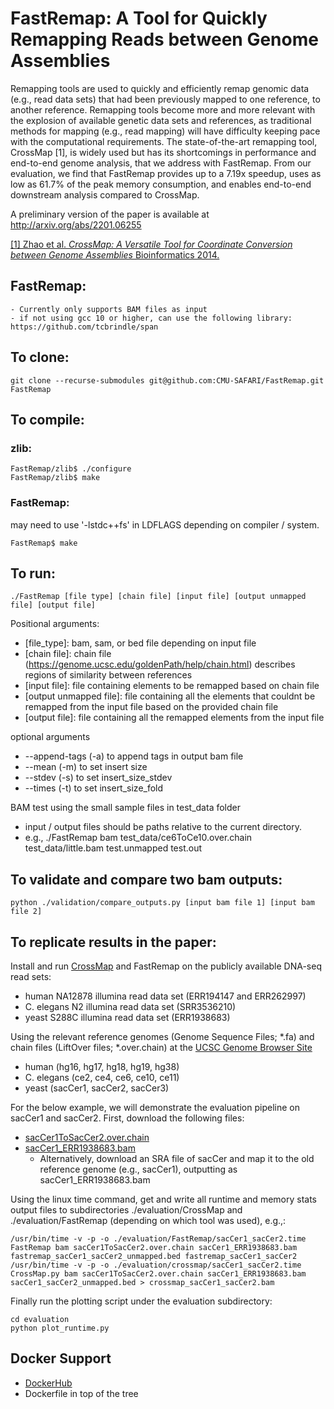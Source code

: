 # FastRemap: A Tool for Quickly Remapping Reads between Genome Assemblies 

Remapping tools are used to quickly and efficiently remap genomic data (e.g.,
read data sets) that had been previously mapped to one reference, to another
reference. Remapping tools become more and more relevant with the explosion of
available genetic data sets and references, as traditional methods for mapping
(e.g., read mapping) will have difficulty keeping pace with the computational
requirements. The state-of-the-art remapping tool, CrossMap \[1\], is widely
used but has its shortcomings in performance and end-to-end genome analysis,
that we address with FastRemap. From our evaluation, we find that FastRemap
provides up to a 7.19x speedup, uses as low as 61.7% of the peak memory
consumption, and enables end-to-end downstream analysis compared to CrossMap. 

A preliminary version of the paper is available at http://arxiv.org/abs/2201.06255

[\[1\] Zhao et al. *CrossMap: A Versatile Tool for Coordinate Conversion between Genome Assemblies* Bioinformatics 2014.](https://academic.oup.com/bioinformatics/article/30/7/1006/234947?login=true) 

## FastRemap:
    - Currently only supports BAM files as input 
    - if not using gcc 10 or higher, can use the following library: https://github.com/tcbrindle/span

## To clone: 
```
git clone --recurse-submodules git@github.com:CMU-SAFARI/FastRemap.git FastRemap 
```

## To compile:
### zlib: 
```
FastRemap/zlib$ ./configure
FastRemap/zlib$ make
```

### FastRemap: 
may need to use '-lstdc++fs' in LDFLAGS depending on compiler / system. 
```
FastRemap$ make 
```

## To run: 
```
./FastRemap [file type] [chain file] [input file] [output unmapped file] [output file]
```

Positional arguments: 
- [file_type]:            bam, sam, or bed file depending on input file
- [chain file]:           chain file (https://genome.ucsc.edu/goldenPath/help/chain.html) describes regions of similarity between references
- [input file]:           file containing elements to be remapped based on chain file
- [output unmapped file]: file containing all the elements that couldnt be remapped from the input file based on the provided chain file
- [output file]:          file containing all the remapped elements from the input file

optional arguments
- --append-tags (-a) to append tags in output bam file 
- --mean (-m) to set insert size 
- --stdev (-s) to set insert_size_stdev
- --times (-t) to set insert_size_fold 

BAM test using the small sample files in test_data folder 
- input / output files should be paths relative to the current directory. 
- e.g., 
	./FastRemap bam test_data/ce6ToCe10.over.chain test_data/little.bam test.unmapped test.out


## To validate and compare two bam outputs: 
```
python ./validation/compare_outputs.py [input bam file 1] [input bam file 2] 
```

## To replicate results in the paper: 

Install and run [CrossMap](https://github.com/liguowang/CrossMap) and FastRemap on 
the publicly available DNA-seq read sets:
- human NA12878 illumina read data set (ERR194147 and ERR262997)
- C. elegans N2 illumina read data set (SRR3536210)
- yeast S288C illumina read data set (ERR1938683) 

Using the relevant reference genomes (Genome Sequence Files; \*.fa) and chain files (LiftOver
files; \*.over.chain) at the [UCSC Genome Browser
Site](https://hgdownload.soe.ucsc.edu/downloads.html) 
- human (hg16, hg17, hg18, hg19, hg38) 
- C. elegans (ce2, ce4, ce6, ce10, ce11) 
- yeast (sacCer1, sacCer2, sacCer3) 

For the below example, we will demonstrate the evaluation pipeline on sacCer1 and sacCer2. 
First, download the following files: 
- [sacCer1ToSacCer2.over.chain](https://hgdownload.soe.ucsc.edu/goldenPath/sacCer1/liftOver/sacCer1ToSacCer2.over.chain.gz) 
- [sacCer1_ERR1938683.bam](https://zenodo.org/record/5945259#.YfyNwRPMI0o) 
	- Alternatively, download an SRA file of sacCer and map it to the old reference genome (e.g., sacCer1), outputting as sacCer1_ERR1938683.bam

Using the linux time command, get and write all runtime and memory stats output
files to subdirectories ./evaluation/CrossMap and ./evaluation/FastRemap
(depending on which tool was used), e.g.,: 
``` 
/usr/bin/time -v -p -o ./evaluation/FastRemap/sacCer1_sacCer2.time FastRemap bam sacCer1ToSacCer2.over.chain sacCer1_ERR1938683.bam fastremap_sacCer1_sacCer2_unmapped.bed fastremap_sacCer1_sacCer2
/usr/bin/time -v -p -o ./evaluation/crossmap/sacCer1_sacCer2.time CrossMap.py bam sacCer1ToSacCer2.over.chain sacCer1_ERR1938683.bam sacCer1_sacCer2_unmapped.bed > crossmap_sacCer1_sacCer2.bam 
``` 

Finally run the plotting script under the evaluation subdirectory: 
```
cd evaluation 
python plot_runtime.py 
```


## Docker Support 

- [DockerHub](https://hub.docker.com/r/alkanlab/fastremap) 
- Dockerfile in top of the tree 

